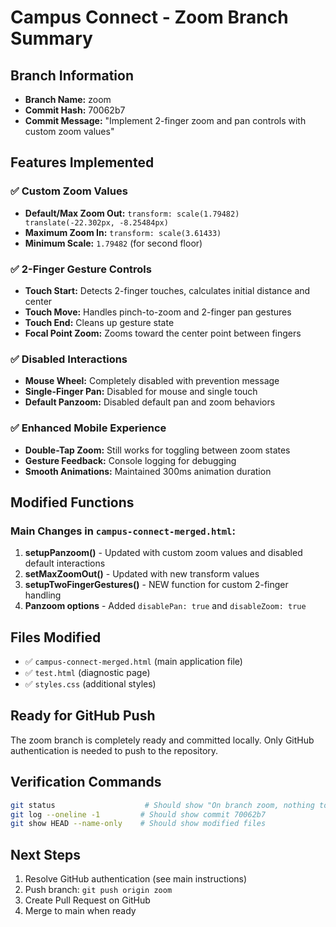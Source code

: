 # Campus Connect - Zoom Branch Summary

## Branch Information
- **Branch Name:** zoom
- **Commit Hash:** 70062b7
- **Commit Message:** "Implement 2-finger zoom and pan controls with custom zoom values"

## Features Implemented

### ✅ Custom Zoom Values
- **Default/Max Zoom Out:** `transform: scale(1.79482) translate(-22.302px, -8.25484px)`
- **Maximum Zoom In:** `transform: scale(3.61433)`
- **Minimum Scale:** `1.79482` (for second floor)

### ✅ 2-Finger Gesture Controls
- **Touch Start:** Detects 2-finger touches, calculates initial distance and center
- **Touch Move:** Handles pinch-to-zoom and 2-finger pan gestures
- **Touch End:** Cleans up gesture state
- **Focal Point Zoom:** Zooms toward the center point between fingers

### ✅ Disabled Interactions
- **Mouse Wheel:** Completely disabled with prevention message
- **Single-Finger Pan:** Disabled for mouse and single touch
- **Default Panzoom:** Disabled default pan and zoom behaviors

### ✅ Enhanced Mobile Experience
- **Double-Tap Zoom:** Still works for toggling between zoom states
- **Gesture Feedback:** Console logging for debugging
- **Smooth Animations:** Maintained 300ms animation duration

## Modified Functions

### Main Changes in `campus-connect-merged.html`:

1. **setupPanzoom()** - Updated with custom zoom values and disabled default interactions
2. **setMaxZoomOut()** - Updated with new transform values
3. **setupTwoFingerGestures()** - NEW function for custom 2-finger handling
4. **Panzoom options** - Added `disablePan: true` and `disableZoom: true`

## Files Modified
- ✅ `campus-connect-merged.html` (main application file)
- ✅ `test.html` (diagnostic page)
- ✅ `styles.css` (additional styles)

## Ready for GitHub Push
The zoom branch is completely ready and committed locally. Only GitHub authentication is needed to push to the repository.

## Verification Commands
```bash
git status                    # Should show "On branch zoom, nothing to commit"
git log --oneline -1         # Should show commit 70062b7
git show HEAD --name-only    # Should show modified files
```

## Next Steps
1. Resolve GitHub authentication (see main instructions)
2. Push branch: `git push origin zoom`
3. Create Pull Request on GitHub
4. Merge to main when ready
